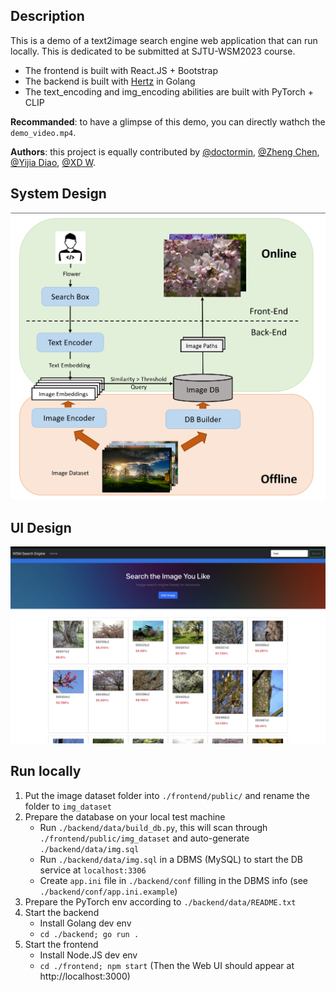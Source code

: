 ## Description
This is a demo of a text2image search engine web application that can run locally. This is dedicated to be submitted at SJTU-WSM2023 course.

- The frontend is built with React.JS + Bootstrap
- The backend is built with [Hertz](https://github.com/cloudwego/hertz/blob/develop/README_cn.md) in Golang
- The text_encoding and img_encoding abilities are built with PyTorch + CLIP

**Recommanded**: to have a glimpse of this demo, you can directly wathch the `demo_video.mp4`.

**Authors**: this project is equally contributed by [@doctormin](https://github.com/doctormin), [@Zheng Chen](https://github.com/zhengchen1999), [@Yijia Diao](https://github.com/LittleQili), [@XD W](https://github.com/xudoong).

## System Design
<img src="./system_design.jpg" width="600">

## UI Design
<img src="./UI_design.png" width="600">

## Run locally
1. Put the image dataset folder into `./frontend/public/` and rename the folder to `img_dataset`
2. Prepare the database on your local test machine
   -  Run `./backend/data/build_db.py`, this will scan through `./frontend/public/img_dataset` and auto-generate `./backend/data/img.sql`
   -  Run `./backend/data/img.sql` in a DBMS (MySQL) to start the DB service at `localhost:3306`
   -  Create `app.ini` file in `./backend/conf` filling in the DBMS info (see `./backend/conf/app.ini.example`)
3. Prepare the PyTorch env according to `./backend/data/README.txt`
4. Start the backend
   -  Install Golang dev env
   -  `cd ./backend; go run .`
5. Start the frontend
   - Install Node.JS dev env
   - `cd ./frontend; npm start` (Then the Web UI should appear at http://localhost:3000)



